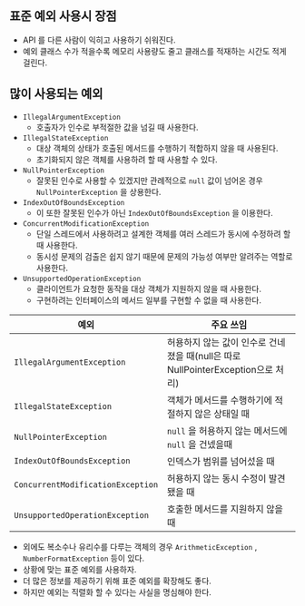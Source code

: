 ## 표준 예외 사용시 장점
- API 를 다른 사람이 익히고 사용하기 쉬워진다.
- 예외 클래스 수가 적을수록 메모리 사용량도 줄고 클래스를 적재하는 시간도 적게 걸린다.

## 많이 사용되는 예외
- `IllegalArgumentException`
	- 호출자가 인수로 부적절한 값을 넘길 때 사용한다.
- `IllegalStateException`
	- 대상 객체의 상태가 호출된 메서드를 수행하기 적합하지 않을 때 사용된다.
	- 초기화되지 않은 객체를 사용하려 할 때 사용할 수 있다.
- `NullPointerException` 
	- 잘못된 인수로 사용할 수 있겠지만 관례적으로 `null` 값이 넘어온 경우 `NullPointerException` 을 상용한다.
- `IndexOutOfBoundsException`
	- 이 또한 잘못된 인수가 아닌 `IndexOutOfBoundsException` 을 이용한다.
- `ConcurrentModificationException`
	- 단일 스레드에서 사용하려고 설계한 객체를 여러 스레드가 동시에 수정하려 할 때 사용한다.
	- 동시성 문제의 검출은 쉽지 않기 때문에 문제의 가능성 여부만 알려주는 역할로 사용한다.
- `UnsupportedOperationException`
	- 클라이언트가 요청한 동작을 대상 객체가 지원하지 않을 때 사용한다.
	- 구현하려는 인터페이스의 메서드 일부를 구현할 수 없을 때 사용한다.

| 예외                                | 주요 쓰임                                                     |
|-----------------------------------|-----------------------------------------------------------|
| `IllegalArgumentException`        | 허용하지 않는 값이 인수로 건네졌을 때(null은 따로 NullPointerException으로 처리) |
| `IllegalStateException`           | 객체가 메서드를 수행하기에 적절하지 않은 상태일 때                              |
| `NullPointerException`            | `null` 을 허용하지 않는 메서드에 `null` 을 건넸을때                       |
| `IndexOutOfBoundsException`       | 인덱스가 범위를 넘어섰을 때                                           |
| `ConcurrentModificationException` | 허용하지 않는 동시 수정이 발견됐을 때                                     |
| `UnsupportedOperationException`   | 호출한 메서드를 지원하지 않을 때                                        |

- 외에도 복소수나 유리수를 다루는 객체의 경우 `ArithmeticException` , `NumberFormatException` 등이 있다.
- 상황에 맞는 표준 예외를 사용하자.
- 더 많은 정보를 제공하기 위해 표준 예외를 확장해도 좋다.
- 하지만 예외는 직렬화 할 수 있다는 사실을 명심해야 한다.
